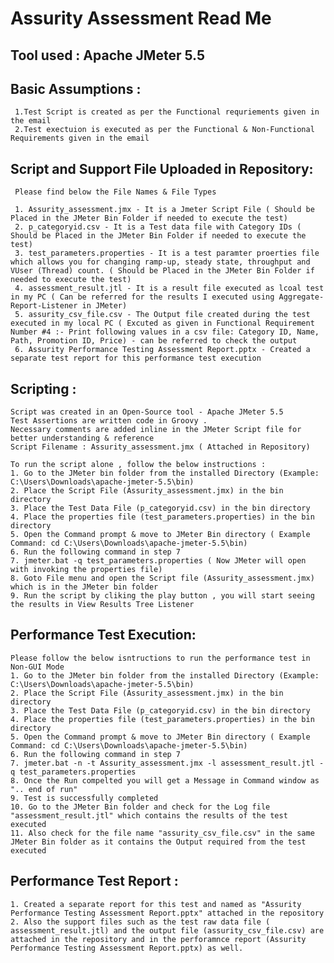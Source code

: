 # Assurity Assessment Read Me

Tool used : Apache JMeter 5.5
---------

Basic Assumptions :
-----------------  
     1.Test Script is created as per the Functional requriements given in the email   
     2.Test exectuion is executed as per the Functional & Non-Functional Requirements given in the email             

Script and Support File Uploaded in Repository:
----------------------------------------------
     Please find below the File Names & File Types  
     
     1. Assurity_assessment.jmx - It is a Jmeter Script File ( Should be Placed in the JMeter Bin Folder if needed to execute the test)
     2. p_categoryid.csv - It is a Test data file with Category IDs ( Should be Placed in the JMeter Bin Folder if needed to execute the test)
     3. test_parameters.properties - It is a test paramter proerties file which allows you for changing ramp-up, steady state, throughput and VUser (Thread) count. ( Should be Placed in the JMeter Bin Folder if needed to execute the test)    
     4. assessment_result.jtl - It is a result file executed as lcoal test in my PC ( Can be referred for the results I executed using Aggregate-Report-Listener in JMeter)
     5. assurity_csv_file.csv - The Output file created during the test executed in my local PC ( Excuted as given in Functional Requirement Number #4 :- Print following values in a csv file: Category ID, Name, Path, Promotion ID, Price) - can be referred to check the output 
     6. Assurity Performance Testing Assessment Report.pptx - Created a separate test report for this performance test execution 
   
 Scripting :
 ---------
    Script was created in an Open-Source tool - Apache JMeter 5.5
    Test Assertions are written code in Groovy .
    Necessary comments are added inline in the JMeter Script file for better understanding & reference
    Script Filename : Assurity_assessment.jmx ( Attached in Repository)
   
    To run the script alone , follow the below instructions :
    1. Go to the JMeter bin folder from the installed Directory (Example: C:\Users\Downloads\apache-jmeter-5.5\bin)
    2. Place the Script File (Assurity_assessment.jmx) in the bin directory
    3. Place the Test Data File (p_categoryid.csv) in the bin directory
    4. Place the properties file (test_parameters.properties) in the bin directory
    5. Open the Command prompt & move to JMeter Bin directory ( Example Command: cd C:\Users\Downloads\apache-jmeter-5.5\bin)
    6. Run the following command in step 7
    7. jmeter.bat -q test_parameters.properties ( Now JMeter will open with invoking the properties file)
    8. Goto File menu and open the Script file (Assurity_assessment.jmx) which is in the JMeter bin folder
    9. Run the script by cliking the play button , you will start seeing the results in View Results Tree Listener 
   
 Performance Test Execution:
 --------------------------
    Please follow the below isntructions to run the performance test in Non-GUI Mode
    1. Go to the JMeter bin folder from the installed Directory (Example: C:\Users\Downloads\apache-jmeter-5.5\bin)
    2. Place the Script File (Assurity_assessment.jmx) in the bin directory
    3. Place the Test Data File (p_categoryid.csv) in the bin directory
    4. Place the properties file (test_parameters.properties) in the bin directory
    5. Open the Command prompt & move to JMeter Bin directory ( Example Command: cd C:\Users\Downloads\apache-jmeter-5.5\bin)
    6. Run the following command in step 7
    7. jmeter.bat -n -t Assurity_assessment.jmx -l assessment_result.jtl -q test_parameters.properties
    8. Once the Run compelted you will get a Message in Command window as ".. end of run"
    9. Test is successfully completed
    10. Go to the JMeter Bin folder and check for the Log file "assessment_result.jtl" which contains the results of the test executed
    11. Also check for the file name "assurity_csv_file.csv" in the same JMeter Bin folder as it contains the Output required from the test executed
    
  Performance Test Report :
  -------------------------
    1. Created a separate report for this test and named as "Assurity Performance Testing Assessment Report.pptx" attached in the repository
    2. Also the support files such as the test raw data file ( assessment_result.jtl) and the output file (assurity_csv_file.csv) are attached in the repository and in the perforamnce report (Assurity Performance Testing Assessment Report.pptx) as well.
